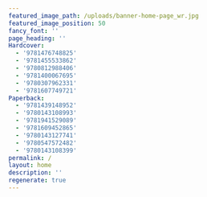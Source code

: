 ```yaml
---
featured_image_path: /uploads/banner-home-page_wr.jpg
featured_image_position: 50
fancy_font: ''
page_heading: ''
Hardcover:
  - '9781476748825'
  - '9781455533862'
  - '9780812988406'
  - '9781400067695'
  - '9780307962331'
  - '9781607749721'
Paperback:
  - '9781439148952'
  - '9780143108993'
  - '9781941529089'
  - '9781609452865'
  - '9780143127741'
  - '9780547572482'
  - '9780143108399'
permalink: /
layout: home
description: ''
regenerate: true
---
```



